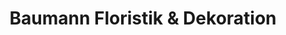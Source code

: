 ---
title: "Baumann Floristik & Dekoration"
url: /westhausen/baumann-floristik-und-dekoration/
shop: Raumausstattung
---
